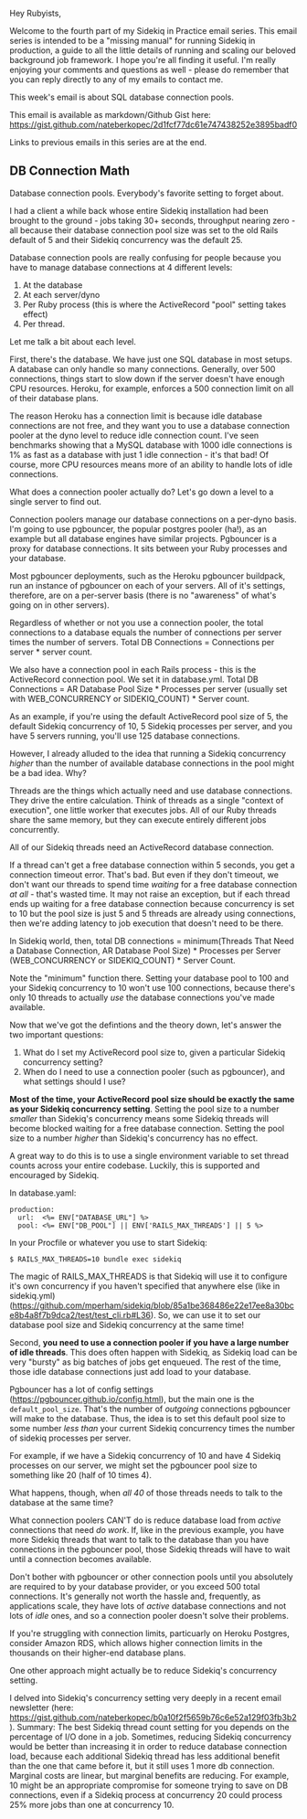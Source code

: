 Hey Rubyists,

Welcome to the fourth part of my Sidekiq in Practice email series. This email series is intended to be a "missing manual" for running Sidekiq in production, a guide to all the little details of running and scaling our beloved background job framework. I hope you're all finding it useful. I'm really enjoying your comments and questions as well - please do remember that you can reply directly to any of my emails to contact me.

This week's email is about SQL database connection pools.

This email is available as markdown/Github Gist here: https://gist.github.com/nateberkopec/2d1fcf77dc61e747438252e3895badf0

Links to previous emails in this series are at the end.

## DB Connection Math

Database connection pools. Everybody's favorite setting to forget about.

I had a client a while back whose entire Sidekiq installation had been brought to the ground - jobs taking 30+ seconds, throughput nearing zero - all because their database connection pool size was set to the old Rails default of 5 and their Sidekiq concurrency was the default 25.

Database connection pools are really confusing for people because you have to manage database connections at 4 different levels:

1. At the database
2. At each server/dyno
3. Per Ruby process (this is where the ActiveRecord "pool" setting takes effect)
4. Per thread.

Let me talk a bit about each level.

First, there's the database. We have just one SQL database in most setups. A database can only handle so many connections. Generally, over 500 connections, things start to slow down if the server doesn't have enough CPU resources. Heroku, for example, enforces a 500 connection limit on all of their database plans.

The reason Heroku has a connection limit is because idle database connections are not free, and they want you to use a database connection pooler at the dyno level to reduce idle connection count. I've seen benchmarks showing that a MySQL database with 1000 idle connections is 1% as fast as a database with just 1 idle connection - it's that bad! Of course, more CPU resources means more of an ability to handle lots of idle connections.

What does a connection pooler actually do? Let's go down a level to a single server to find out.

Connection poolers manage our database connections on a per-dyno basis. I'm going to use pgbouncer, the popular postgres pooler (ha!), as an example but all database engines have similar projects. Pgbouncer is a proxy for database connections. It sits between your Ruby processes and your database.

Most pgbouncer deployments, such as the Heroku pgbouncer buildpack, run an instance of pgbouncer on each of your servers. All of it's settings, therefore, are on a per-server basis (there is no "awareness" of what's going on in other servers).

Regardless of whether or not you use a connection pooler, the total connections to a database equals the number of connections per server times the number of servers. Total DB Connections = Connections per server * server count.

We also have a connection pool in each Rails process - this is the ActiveRecord connection pool. We set it in database.yml. Total DB Connections = AR Database Pool Size * Processes per server (usually set with WEB_CONCURRENCY or SIDEKIQ_COUNT) * Server count.

As an example, if you're using the default ActiveRecord pool size of 5, the default Sidekiq concurrency of 10, 5 Sidekiq processes per server, and you have 5 servers running, you'll use 125 database connections.

However, I already alluded to the idea that running a Sidekiq concurrency *higher* than the number of available database connections in the pool might be a bad idea. Why?

Threads are the things which actually need and use database connections. They drive the entire calculation. Think of threads as a single "context of execution", one little worker that executes jobs. All of our Ruby threads share the same memory, but they can execute entirely different jobs concurrently.

All of our Sidekiq threads need an ActiveRecord database connection.

If a thread can't get a free database connection within 5 seconds, you get a connection timeout error. That's bad. But even if they don't timeout, we don't want our threads to spend time *waiting* for a free database connection *at all* - that's wasted time. It may not raise an exception, but if each thread ends up waiting for a free database connection because concurrency is set to 10 but the pool size is just 5 and 5 threads are already using connections, then we're adding latency to job execution that doesn't need to be there.

In Sidekiq world, then, total DB connections = minimum(Threads That Need a Database Connection, AR Database Pool Size) * Processes per Server (WEB_CONCURRENCY or SIDEKIQ_COUNT) * Server Count.

Note the "minimum" function there. Setting your database pool to 100 and your Sidekiq concurrency to 10 won't use 100 connections, because there's only 10 threads to actually *use* the database connections you've made available.

Now that we've got the defintions and the theory down, let's answer the two important questions:

1. What do I set my ActiveRecord pool size to, given a particular Sidekiq concurrency setting?
2. When do I need to use a connection pooler (such as pgbouncer), and what settings should I use?

**Most of the time, your ActiveRecord pool size should be exactly the same as your Sidekiq concurrency setting**. Setting the pool size to a number *smaller* than Sidekiq's concurrency means some Sidekiq threads will become blocked waiting for a free database connection. Setting the pool size to a number *higher* than Sidekiq's concurrency has no effect.

A great way to do this is to use a single environment variable to set thread counts across your entire codebase. Luckily, this is supported and encouraged by Sidekiq.

In database.yaml:

```
production:
  url:  <%= ENV["DATABASE_URL"] %>
  pool: <%= ENV["DB_POOL"] || ENV['RAILS_MAX_THREADS'] || 5 %>
```

In your Procfile or whatever you use to start Sidekiq:

```
$ RAILS_MAX_THREADS=10 bundle exec sidekiq
```

The magic of RAILS_MAX_THREADS is that Sidekiq will use it to configure it's own concurrency if you haven't specified that anywhere else (like in sidekiq.yml) (https://github.com/mperham/sidekiq/blob/85a1be368486e22e17ee8a30bce8b4a8f7b9dca2/test/test_cli.rb#L36). So, we can use it to set our database pool size and Sidekiq concurrency at the same time!

Second, **you need to use a connection pooler if you have a large number of idle threads**. This does often happen with Sidekiq, as Sidekiq load can be very "bursty" as big batches of jobs get enqueued. The rest of the time, those idle database connections just add load to your database.

Pgbouncer has a lot of config settings (https://pgbouncer.github.io/config.html), but the main one is the `default_pool_size`. That's the number of *outgoing* connections pgbouncer will make to the database. Thus, the idea is to set this default pool size to some number *less than* your current Sidekiq concurrency times the number of sidekiq processes per server.

For example, if we have a Sidekiq concurrency of 10 and have 4 Sidekiq processes on our server, we might set the pgbouncer pool size to something like 20 (half of 10 times 4).

What happens, though, when *all 40* of those threads needs to talk to the database at the same time?

What connection poolers CAN'T do is reduce database load from *active* connections that need *do work*. If, like in the previous example, you have more Sidekiq threads that want to talk to the database than you have connections in the pgbouncer pool, those Sidekiq threads will have to wait until a connection becomes available.

Don't bother with pgbouncer or other connection pools until you absolutely are required to by your database provider, or you exceed 500 total connections. It's generally not worth the hassle and, frequently, as applications scale, they have lots of *active* database connections and not lots of *idle* ones, and so a connection pooler doesn't solve their problems.

If you're struggling with connection limits, particuarly on Heroku Postgres, consider Amazon RDS, which allows higher connection limits in the thousands on their higher-end database plans.

One other approach might actually be to reduce Sidekiq's concurrency setting.

I delved into Sidekiq's concurrency setting very deeply in a recent email newsletter (here: https://gist.github.com/nateberkopec/b0a10f2f5659b76c6e52a129f03fb3b2). Summary: The best Sidekiq thread count setting for you depends on the percentage of I/O done in a job. Sometimes, reducing Sidekiq concurrency would be better than increasing it in order to reduce database connection load, because each additional Sidekiq thread has less additional benefit than the one that came before it, but it still uses 1 more db connection. Marginal costs are linear, but marginal benefits are reducing. For example, 10 might be an appropriate compromise for someone trying to save on DB connections, even if a Sidekiq process at concurrency 20 could process 25% more jobs than one at concurrency 10.
